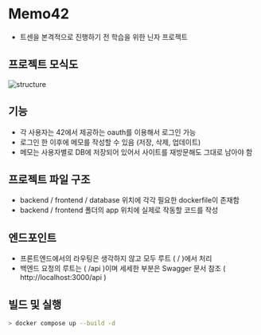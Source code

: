 # Memo42

- 트센을 본격적으로 진행하기 전 학습을 위한 닌자 프로젝트

## 프로젝트 모식도

![structure](https://user-images.githubusercontent.com/64446026/180374770-0737c042-91ae-4fb9-988c-0b361057e071.png)

## 기능

- 각 사용자는 42에서 제공하는 oauth를 이용해서 로그인 가능
- 로그인 한 이후에 메모를 작성할 수 있음 (저장, 삭제, 업데이트)
- 메모는 사용자별로 DB에 저장되어 있어서 사이트를 재방문해도 그대로 남아야 함

## 프로젝트 파일 구조

- backend / frontend / database 위치에 각각 필요한 dockerfile이 존재함
- backend / frontend 폴더의 app 위치에 실제로 작동할 코드를 작성

## 엔드포인트

- 프론트엔드에서의 라우팅은 생각하지 않고 모두 루트 ( / )에서 처리
- 백엔드 요청의 루트는 ( /api )이며 세세한 부분은 Swagger 문서 참조 ( http://localhost:3000/api )

## 빌드 및 실행

```sh
> docker compose up --build -d
```
